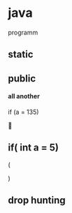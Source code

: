 # java
programm

## static

## public



#### all another 

if (a = 135)

🥇

## if( int a = 5)

(



)

## drop hunting
